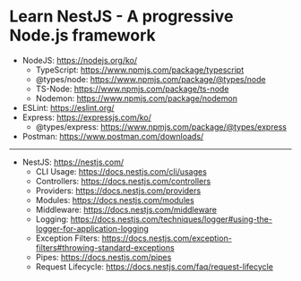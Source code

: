 # Learn NestJS - A progressive Node.js framework

- NodeJS: https://nodejs.org/ko/
  - TypeScript: https://www.npmjs.com/package/typescript
  - @types/node: https://www.npmjs.com/package/@types/node
  - TS-Node: https://www.npmjs.com/package/ts-node
  - Nodemon: https://www.npmjs.com/package/nodemon
- ESLint: https://eslint.org/
- Express: https://expressjs.com/ko/
  - @types/express: https://www.npmjs.com/package/@types/express
- Postman: https://www.postman.com/downloads/

---

- NestJS: https://nestjs.com/
  - CLI Usage: https://docs.nestjs.com/cli/usages
  - Controllers: https://docs.nestjs.com/controllers
  - Providers: https://docs.nestjs.com/providers
  - Modules: https://docs.nestjs.com/modules
  - Middleware: https://docs.nestjs.com/middleware
  - Logging: https://docs.nestjs.com/techniques/logger#using-the-logger-for-application-logging
  - Exception Filters: https://docs.nestjs.com/exception-filters#throwing-standard-exceptions
  - Pipes: https://docs.nestjs.com/pipes
  - Request Lifecycle: https://docs.nestjs.com/faq/request-lifecycle
